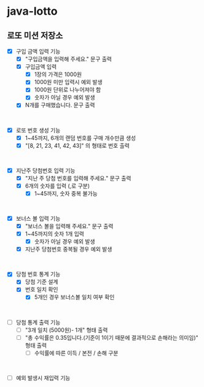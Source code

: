 # java-lotto

## 로또 미션 저장소

- [x] 구입 금액 입력 기능
    - [x] "구입금액을 입력해 주세요." 문구 출력
    - [x] 구입금액 입력
        - [x] 1장의 가격은 1000원
        - [x] 1000원 미만 입력시 예외 발생
        - [x] 1000원 단위로 나누어져야 함
        - [x] 숫자가 아닐 경우 예외 발생
    - [x] N개를 구매했습니다. 문구 출력

<br>

- [x] 로또 번호 생성 기능
    - [x] 1~45까지, 6개의 랜덤 번호를 구매 개수만큼 생성
    - [x] "[8, 21, 23, 41, 42, 43]" 의 형태로 번호 출력
  
<br>

- [x] 지난주 당첨번호 입력 기능
    - [x] "지난 주 당첨 번호를 입력해 주세요." 문구 출력
    - [x] 6개의 숫자를 입력 (,로 구분)
        - [x] 1~45까지, 숫자 중복 불가능

<br>

- [x] 보너스 볼 입력 기능
    - [x] "보너스 볼을 입력해 주세요." 문구 출력
    - [x] 1~45까지의 숫자 1개 입력
        - [x] 숫자가 아닐 경우 예외 발생
    - [x] 지난주 당첨번호 중복될 경우 예외 발생

<br>

- [x] 당첨 번호 통계 기능
    - [x] 당첨 기준 설계
    - [x] 번호 일치 확인
        - [x] 5개인 경우 보너스볼 일치 여부 확인

<br>

- [ ] 당첨 통계 출력 기능
    - [ ] "3개 일치 (5000원)- 1개" 형태 출력 
    - [ ] "총 수익률은 0.35입니다.(기준이 1이기 때문에 결과적으로 손해라는 의미임)" 형태 출력
        - [ ] 수익률에 따른 이득 / 본전 / 손해 구분

<br>

- [ ] 예외 발생시 재입력 기능